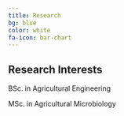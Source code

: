 ```yaml
---
title: Research
bg: blue
color: white
fa-icon: bar-chart
---
```


## Research Interests

<p> BSc. in Agricultural Engineering </p>
<p> MSc. in Agricultural Microbiology </p>